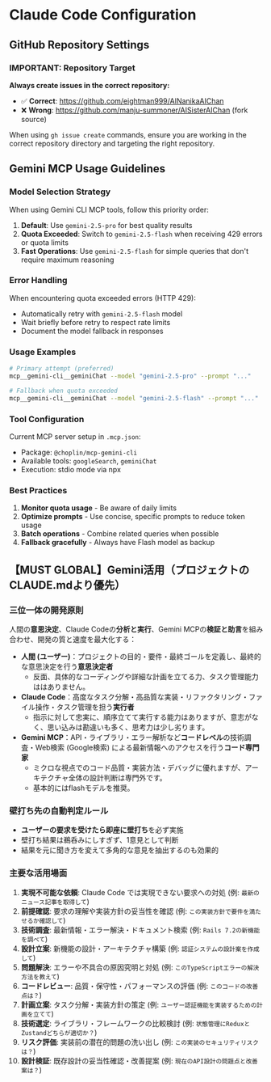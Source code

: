 # Claude Code Configuration

## GitHub Repository Settings

### IMPORTANT: Repository Target
**Always create issues in the correct repository:**
- ✅ **Correct**: https://github.com/eightman999/AINanikaAIChan
- ❌ **Wrong**: https://github.com/manju-summoner/AISisterAIChan (fork source)

When using `gh issue create` commands, ensure you are working in the correct repository directory and targeting the right repository.

## Gemini MCP Usage Guidelines

### Model Selection Strategy

When using Gemini CLI MCP tools, follow this priority order:

1. **Default**: Use `gemini-2.5-pro` for best quality results
2. **Quota Exceeded**: Switch to `gemini-2.5-flash` when receiving 429 errors or quota limits
3. **Fast Operations**: Use `gemini-2.5-flash` for simple queries that don't require maximum reasoning

### Error Handling

When encountering quota exceeded errors (HTTP 429):
- Automatically retry with `gemini-2.5-flash` model
- Wait briefly before retry to respect rate limits
- Document the model fallback in responses

### Usage Examples

```bash
# Primary attempt (preferred)
mcp__gemini-cli__geminiChat --model "gemini-2.5-pro" --prompt "..."

# Fallback when quota exceeded
mcp__gemini-cli__geminiChat --model "gemini-2.5-flash" --prompt "..."
```

### Tool Configuration

Current MCP server setup in `.mcp.json`:
- Package: `@choplin/mcp-gemini-cli`
- Available tools: `googleSearch`, `geminiChat`
- Execution: stdio mode via npx

### Best Practices

1. **Monitor quota usage** - Be aware of daily limits
2. **Optimize prompts** - Use concise, specific prompts to reduce token usage
3. **Batch operations** - Combine related queries when possible
4. **Fallback gracefully** - Always have Flash model as backup

## 【MUST GLOBAL】Gemini活用（プロジェクトのCLAUDE.mdより優先）

### 三位一体の開発原則
人間の**意思決定**、Claude Codeの**分析と実行**、Gemini MCPの**検証と助言**を組み合わせ、開発の質と速度を最大化する：
- **人間 (ユーザー)**：プロジェクトの目的・要件・最終ゴールを定義し、最終的な意思決定を行う**意思決定者**
  - 反面、具体的なコーディングや詳細な計画を立てる力、タスク管理能力ははありません。
- **Claude Code**：高度なタスク分解・高品質な実装・リファクタリング・ファイル操作・タスク管理を担う**実行者**
  - 指示に対して忠実に、順序立てて実行する能力はありますが、意志がなく、思い込みは勘違いも多く、思考力は少し劣ります。
- **Gemini MCP**：API・ライブラリ・エラー解析など**コードレベル**の技術調査・Web検索 (Google検索) による最新情報へのアクセスを行う**コード専門家**
  - ミクロな視点でのコード品質・実装方法・デバッグに優れますが、アーキテクチャ全体の設計判断は専門外です。
  - 基本的にはflashモデルを推奨。

### 壁打ち先の自動判定ルール
- **ユーザーの要求を受けたら即座に壁打ち**を必ず実施
- 壁打ち結果は鵜呑みにしすぎず、1意見として判断
- 結果を元に聞き方を変えて多角的な意見を抽出するのも効果的

### 主要な活用場面
1. **実現不可能な依頼**: Claude Code では実現できない要求への対処 (例: `最新のニュース記事を取得して`)
2. **前提確認**: 要求の理解や実装方針の妥当性を確認 (例: `この実装方針で要件を満たせるか確認して`)
3. **技術調査**: 最新情報・エラー解決・ドキュメント検索 (例: `Rails 7.2の新機能を調べて`)
4. **設計立案**: 新機能の設計・アーキテクチャ構築 (例: `認証システムの設計案を作成して`)
5. **問題解決**: エラーや不具合の原因究明と対処 (例: `このTypeScriptエラーの解決方法を教えて`)
6. **コードレビュー**: 品質・保守性・パフォーマンスの評価 (例: `このコードの改善点は？`)
7. **計画立案**: タスク分解・実装方針の策定 (例: `ユーザー認証機能を実装するための計画を立てて`)
8. **技術選定**: ライブラリ・フレームワークの比較検討 (例: `状態管理にReduxとZustandどちらが適切か？`)
9. **リスク評価**: 実装前の潜在的問題の洗い出し (例: `この実装のセキュリティリスクは？`)
10. **設計検証**: 既存設計の妥当性確認・改善提案 (例: `現在のAPI設計の問題点と改善案は？`)